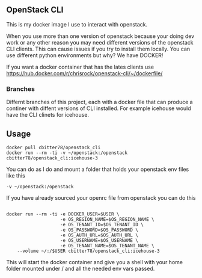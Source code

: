## OpenStack CLI

This is my docker image I use to interact with openstack.

When you use more than one version of openstack because your doing dev work or any other reason you may need different versions of the openstack CLI clients. This can cause issues if you try to install them locally. You can use different python environments but why? We have DOCKER!

If you want a docker container that has the lates clients use https://hub.docker.com/r/chrisrock/openstack-cli/~/dockerfile/

### Branches

Differnt branches of this project, each with a docker file that can produce a continer with diffent versions of CLI installed.   For example icehouse would have the CLI clinets for icehouse.


## Usage

```
docker pull cbitter78/openstack_cli
docker run --rm -ti -v ~/openstack:/openstack cbitter78/openstack_cli:icehouse-3

```

You can do as I do and mount a folder that holds your openstack env files like this

```
-v ~/openstack:/openstack

```

If you have already sourced your openrc file from openstack you can do this

```shell

docker run --rm -ti -e DOCKER_USER=$USER \
                    -e OS_REGION_NAME=$OS_REGION_NAME \
                    -e OS_TENANT_ID=$OS_TENANT_ID \
                    -e OS_PASSWORD=$OS_PASSWORD \
                    -e OS_AUTH_URL=$OS_AUTH_URL \
                    -e OS_USERNAME=$OS_USERNAME \
                    -e OS_TENANT_NAME=$OS_TENANT_NAME \
    --volume ~/:/$USER cbitter78/openstack_cli:icehouse-3
```
This will start the docker container and give you a shell with your home folder mounted under / and all the needed env vars passed.
